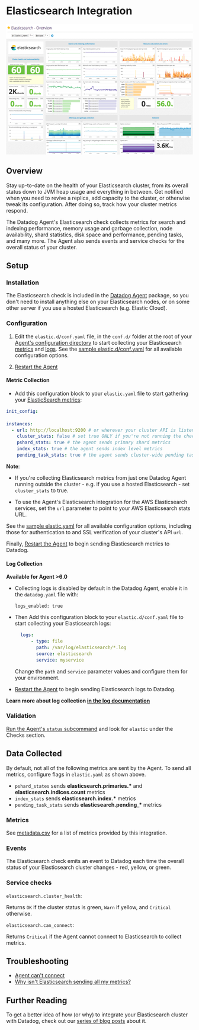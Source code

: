 # Elasticsearch Integration

![Elasitc search dashboard][10]

## Overview

Stay up-to-date on the health of your Elasticsearch cluster, from its overall status down to JVM heap usage and everything in between. Get notified when you need to revive a replica, add capacity to the cluster, or otherwise tweak its configuration. After doing so, track how your cluster metrics respond.

The Datadog Agent's Elasticsearch check collects metrics for search and indexing performance, memory usage and garbage collection, node availability, shard statistics, disk space and performance, pending tasks, and many more. The Agent also sends events and service checks for the overall status of your cluster.

## Setup
### Installation

The Elasticsearch check is included in the [Datadog Agent][1] package, so you don't need to install anything else on your Elasticsearch nodes, or on some other server if you use a hosted Elasticsearch (e.g. Elastic Cloud).

### Configuration

1. Edit the `elastic.d/conf.yaml` file, in the `conf.d/` folder at the root of your [Agent's configuration directory][11] to start collecting your Elasticsearch [metrics](#metric-collection) and [logs](#log-collection).
  See the [sample elastic.d/conf.yaml][2] for all available configuration options.

2. [Restart the Agent][3]

#### Metric Collection

*  Add this configuration block to your `elastic.yaml` file to start gathering your [ElasticSearch metrics](#metrics):

```yaml
init_config:

instances:
  - url: http://localhost:9200 # or wherever your cluster API is listening
    cluster_stats: false # set true ONLY if you're not running the check on each cluster node
    pshard_stats: true # the agent sends primary shard metrics
    index_stats: true # the agent sends index level metrics
    pending_task_stats: true # the agent sends cluster-wide pending task metrics
```

**Note**:

* If you're collecting Elasticsearch metrics from just one Datadog Agent running outside the cluster - e.g. if you use a hosted Elasticsearch - set `cluster_stats` to true.

* To use the Agent's Elasticsearch integration for the AWS Elasticsearch services, set the `url` parameter to point to your AWS Elasticsearch stats URL.

See the [sample elastic.yaml][2] for all available configuration options, including those for authentication to and SSL verification of your cluster's API `url`.

Finally, [Restart the Agent][3] to begin sending Elasticsearch metrics to Datadog.

#### Log Collection

**Available for Agent >6.0**

* Collecting logs is disabled by default in the Datadog Agent, enable it in the `datadog.yaml` file with:

  ```
  logs_enabled: true
  ```

* Then Add this configuration block to your `elastic.d/conf.yaml` file to start collecting your Elasticsearch logs:

  ```yaml
    logs:
        - type: file
          path: /var/log/elasticsearch/*.log
          source: elasticsearch
          service: myservice
  ```

  Change the `path` and `service` parameter values and configure them for your environment.

* [Restart the Agent][3] to begin sending Elasticsearch logs to Datadog.

**Learn more about log collection [in the log documentation][4]**

### Validation

[Run the Agent's `status` subcommand][5] and look for `elastic` under the Checks section.

## Data Collected

By default, not all of the following metrics are sent by the Agent. To send all metrics, configure flags in `elastic.yaml` as shown above.

* `pshard_states` sends **elasticsearch.primaries.\*** and **elasticsearch.indices.count** metrics
* `index_stats` sends **elasticsearch.index.\*** metrics
* `pending_task_stats` sends **elasticsearch.pending_\*** metrics

### Metrics

See [metadata.csv][6] for a list of metrics provided by this integration.

### Events

The Elasticsearch check emits an event to Datadog each time the overall status of your Elasticsearch cluster changes - red, yellow, or green.

### Service checks

`elasticsearch.cluster_health`:

Returns `OK` if the cluster status is green, `Warn` if yellow, and `Critical` otherwise.

`elasticsearch.can_connect`:

Returns `Critical` if the Agent cannot connect to Elasticsearch to collect metrics.

## Troubleshooting

* [Agent can't connect][7]
* [Why isn't Elasticsearch sending all my metrics?][8]

## Further Reading
To get a better idea of how (or why) to integrate your Elasticsearch cluster with Datadog, check out our [series of blog posts][9] about it.


[1]: https://app.datadoghq.com/account/settings#agent
[2]: https://github.com/DataDog/integrations-core/blob/master/elastic/datadog_checks/elastic/data/conf.yaml.example
[3]: https://docs.datadoghq.com/agent/faq/agent-commands/#start-stop-restart-the-agent
[4]: https://docs.datadoghq.com/logs
[5]: https://docs.datadoghq.com/agent/faq/agent-commands/#agent-status-and-information
[6]: https://github.com/DataDog/integrations-core/blob/master/elastic/metadata.csv
[7]: https://docs.datadoghq.com/integrations/faq/elastic-agent-can-t-connect
[8]: https://docs.datadoghq.com/integrations/faq/why-isn-t-elasticsearch-sending-all-my-metrics/
[9]: https://www.datadoghq.com/blog/monitor-elasticsearch-performance-metrics/
[10]: https://raw.githubusercontent.com/DataDog/integrations-core/master/elastic/images/elasticsearch-dash.png
[11]: https://docs.datadoghq.com/agent/faq/agent-configuration-files/#agent-configuration-directory
